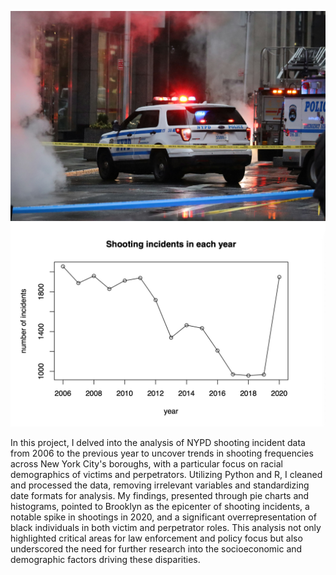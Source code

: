 ![Alt text](img/campbell-jensen-b6hJHLGpPiI-unsplash.jpg?raw=true "nypd")
![Alt text](img/shooting.jpg?raw=true "trend")

In this project, I delved into the analysis of NYPD shooting incident data from 2006 to the previous year to uncover trends in shooting frequencies across New York City's boroughs, with a particular focus on racial demographics of victims and perpetrators. Utilizing Python and R, I cleaned and processed the data, removing irrelevant variables and standardizing date formats for analysis. My findings, presented through pie charts and histograms, pointed to Brooklyn as the epicenter of shooting incidents, a notable spike in shootings in 2020, and a significant overrepresentation of black individuals in both victim and perpetrator roles. This analysis not only highlighted critical areas for law enforcement and policy focus but also underscored the need for further research into the socioeconomic and demographic factors driving these disparities.
